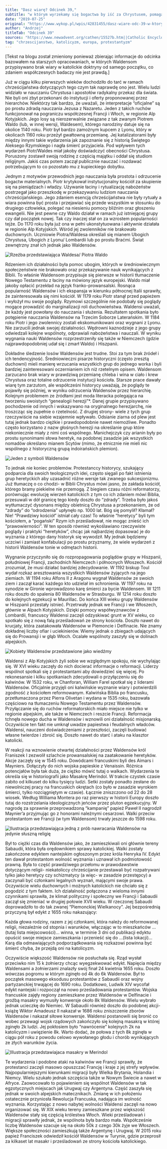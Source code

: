 ```yaml
---
title: "Dasz wiarę? Odcinek 39,"
subtitle: "w którym wyrzekamy się bogactwa by iść za Chrystusem, pomagamy ubogim i tłumaczymy Nowy Testament- za co spotyka nas kilkaset lat prześladowań."
date: "2019-07-25"
original: "https://www.wykop.pl/wpis/42831455/dasz-wiare-odc-39-w-ktorym-wyrzekamy-sie-bogactwa-/"
author: "Andrzej"
titleTab: "Odcinek 39"
sources: "https://www.newadvent.org/cathen/15527b.htm||Catholic Encyclopedia: Waldenses   http://www.waldensian.info/History.htm||Waldensian.info: History   https://en.wikipedia.org/wiki/Waldensians||Wikipedia: Waldensians   https://en.wikipedia.org/wiki/Piedmontese_Easter||Wikipedia: Piedmontese Easter"
tag: "chrzescijanstwo, katolicyzm, europa, protestantyzm"
---
```


[Tekst na blogu został zmieniony ponieważ zbierając informacje do odcinka bazowałem na starszych opracowaniach, w których Waldensom przypisywano brak wiary w katolickie doktryny od samego początku, co zdaniem współczesnych badaczy nie jest prawdą.]

Już w ciągu kilku pierwszych wieków dochodziło do tarć w ramach chrześcijaństwa dotyczących tego czym tak naprawdę ono jest. Wielu ludzi widziało w nauczaniu Chrystusa i apostołów radykalny przekaz dla świata. Nie byli oni zbyt przekonani do instytucji i oferty proponowanej przez hierarchów. Niektórzy tak bardzo, że uważali, że interpretacje “oficjalne” są po prostu zdradą nauczania Jezusa z Nazaretu. Jeden z takich ruchów funkcjonował na pograniczu współczesnej Francji i Włoch, w regionie Alp Kotyjskich. Jego losy są nierozerwalnie związane z tak zwanym Piotrem Waldo (lub, w innej wersji, Waldesem), którego narodziny datuje się na okolice 1140 roku. Piotr był bardzo zamożnym kupcem z Lyonu, który w okolicach 1160 roku przeżył gwałtowną przemianę. Jej katalizatorami były między innymi takie wydarzenia jak zapoznanie się z historią Świętego Aleksego Rzymskiego i nagła śmierć przyjaciela. Pod wpływem tych wydarzeń Piotr/Waldes miał jakoby doświadczyć obecności Chrystusa. Poruszony zostawił swoją rodzinę z częścią majątku i oddał się studiom religijnym. Jakiś czas potem zaczął publicznie nauczać i rozdawać potrzebującym to co pozostało mu z kupieckiego dobytku.

Jednym z motywów przewodnich jego nauczania była prostota i odrzucenie bogactw materialnych. Piotr krytykował instytucjonalny kościół za skupienie się na pieniądzach i władzy. Używanie łaciny i rytualizację nabożeństw postrzegał jako przeszkodę w przekazywaniu ludziom nauczania chrześcijańskiego. Jego zdaniem esencją chrześcijaństwa nie były rytuały a wiara powinna być prosta i przejawiać się przede wszystkim w stosunku do drugiego człowieka, polegać na niesieniu pomocy bliźnim oraz głoszeniu ewangelii. Nie jest pewne czy Waldo działał w ramach już istniejącej grupy czy dał początek nowej. Tak czy inaczej stał on za wzrostem popularności tejże. Do 1170 roku była już ona w pełni ukonstytuowana i aktywnie działała w regionie Alp Kotyjskich. Wśród jej zwolenników nie brakowało duchownych. Uczniowie Piotra/Waldesa określali się mianem Ubogich Chrystusa, Ubogich z Lyonu/ Lombardii lub po prostu Braćmi. Świat zewnętrzny znał ich jednak jako Waldensów.

![Rzeźba przedstawiająca Waldesa/ Piotra Waldo](../images/odc39/waldo.jpg "Rzeźba przedstawiająca Waldesa/ Piotra Waldo.")

Rdzeniem ich działalności była pomoc ubogim, których w średniowiecznym społeczeństwie nie brakowało oraz przekazywanie nauk wynikających z Biblii. To właśnie Waldensom przypisuje się pierwsze w historii tłumaczenie Nowego Testamentu z łaciny na mówiony język europejski. Waldo miał jakoby opłacić przekład na język franko-prowansalski. Rosnąca popularność Waldensów i ich ekspansja w kierunku północnej Italii sprawiły, że zainteresowała się nimi kościół. W 1179 roku Piotr stanął przed papieżem i wyłożył mu swoje poglądy. Rzymowi szczególnie nie podobały się poglądy mogące prowadzić do marginalizacji roli duchowieństwa. Waldensi uważali, że każdy jest powołany do nauczania i służenia. Rezultatem spotkania było potępienie nauczania Waldensów na Trzecim Soborze Laterańskim. W 1184 roku Piotr i jego zwolennicy zostali ekskomunikowani oraz wygnani z Lyonu. Nie zarzucili jednak swojej działalności. Wędrowni kaznodzieje z jego grupy odwiedzali kolejne wspólnoty, odprawiali nabożeństwa i nauczali. W wyniku wygnania nauki Waldensów rozprzestrzeniły się także w Niemczech (gdzie najprawdopodobniej udał się i zmarł Waldo) i Hiszpanii.

Dokładne śledzenie losów Waldensów jest trudne. Stoi za tym brak źródeł i ich tendencyjność. Średniowieczni pisarze historyczni (często zresztą duchowni) mieli manierę wrzucania wszystkich grup do jednego worka i byli bardziej zainteresowani oczernianiem ich niż rzetelnym opisem. Waldensom zarzucano brak wiary w prawdziwą przemianę chleba i wina w ciało i krew Chrystusa oraz totalne odrzucenie instytucji kościoła. Starsze prace dawały wiarę tym zarzutom, ale współcześni historycy uważają, że poglądy te pojawiły się później, w wyniku odrzucenia Waldensów przez hierarchię. Kolejnym problemem ze źródłami jest moda literacka polegająca na tworzeniu swoistych “genealogii herezji”*. Danej grupie przypisywano pochodzenie od innych i wskazywano na oryginalnego herezjarchę, nie troszcząc się zupełnie o rzetelność. Z drugiej strony- wiele z tych grup rzeczywiście na siebie wzajemnie wpływało. Odsianie ziarna od plew jest tutaj jednak bardzo ciężkie i prawdopodobnie nawet niemożliwe. Ponadto często korzystano z nazw głośnych herezji na określanie grup które niekoniecznie miały z nimi coś wspólnego. Manichejczyk czy arianin były po prostu synonimami słowa heretyk, na podobnej zasadzie jak wszystkich nomadów określano mianem Scytów (mimo, że etnicznie nie mieli nic wspólnego z historyczną grupą indoirańskich plemion).

![Jeden z symboli Waldensów](../images/odc39/lucet.jpg "Jeden z symboli Waldensów.")

To jednak nie koniec problemów. Protestanccy historycy, szukający podparcia dla swoich teologicznych idei, często sięgali po fakt istnienia grup heretyckich aby uzasadnić różne wersje tak zwanego sukcesjonizmu. Już tłumaczę o co chodzi- w Biblii Chrystus mówi jasno, że zakłada kościół, którego bramy piekielne nie przemogą. Z biegiem czasu różni reformatorzy, porównując ewolucję wierzeń katolickich z tym co ich zdaniem mówi Biblia, przesuwali w dół granicę tego kiedy doszło do “zdrady”. Trzeba było jakoś wytłumaczyć dysonans między obietnicą Chrystusa a przekonaniem, że od “zdrady” do “odrodzenia” upłynęło np. 1000 lat. Bóg się pomylił? Kłamał? Nie! “Prawdziwy kościół” istniał cały czas! To właśnie “heretycy” byli tym kościołem, a “pogański” Rzym ich prześladował, nie mogąc znieść ich “prawowierności”. W ten sposób również wykoślawiano rzeczywiste poglądy i praktyki “heretyków”, chcąc jak najbardziej dopasować je do wyznania z którego dany historyk się wywodził. My jednak będziemy uczciwi i zamiast konfabulacji po prostu przyznamy, że wiele wydarzeń z historii Waldensów tonie w odmętach historii.

Wygnanie przyczyniło się do rozpropagowania poglądów grupy w Hiszpanii, południowej Francji, zachodnich Niemczech i północnych Włoszech. Kościół zrozumiał, że musi działać bardziej zdecydowanie. W 1192 biskup Toul wydał rozkaz aresztowania wszystkich Waldensów żyjących na jego ziemiach. W 1194 roku Alfons II z Aragonu wygnał Waldensów ze swoich ziem i zaczął karać każdego kto udzielał im schronienia. W 1197 roku na synodzie w Gironie wprowadzono karę śmierci za bycie Waldensem. W 1211 roku doszło do spalenia 80 Waldensów w Strasburgu. W 1214 roku doszło do kolejnych egzekucji w Maurillac. Do końca XIII wieku grupy Waldensów w Hiszpanii przestały istnieć. Przetrwały jednak we Francji i we Włoszech, głównie w Alpach Kotyjskich. Dzięki pomocy współwyznawców z Lombardii, francuscy Waldensi zaczęli odzyskiwać grunt w XV wieku, co spotkało się z nową falą prześladowań ze strony kościoła. Doszło nawet do krucjaty, która zaatakowała Waldensów w Piemoncie i Delfinacie. Nie znamy dokładnej liczby ofiar i uciekinierów. Wiemy jednak o zbiegach udających się do Prowansji i w głąb Włoch. Ocalałe wspólnoty zaszyły się w dolinach alpejskich.

![Kobiety Waldensów przedstawione jako wiedźmy](../images/odc39/witch.jpg "Kobiety Waldensów przedstawione jako wiedźmy.")

Waldensi z Alp Kotyjskich żyli sobie we względnym spokoju, nie wychylając się. W XVI wieku zaczęły do nich docierać informacje o reformacji. Liderzy wspólnot spotkali się z protestantami aby dowiedzieć się więcej. Po rekonesansie i kilku spotkaniach zdecydowali o przyłączeniu się do kalwinów. W 1532 roku, w Chanforan, William Farel spotkał się z liderami Waldensów. Oficjalnie przyjęli oni kalwińskie wyznanie wiary i potwierdzili zgodność z kościołem reformowanym. Kalwińska Biblia po francusku, przetłumaczona przez Pierra Olivetan i wydana w 1535 roku, bazowała częściowo na tłumaczeniu Nowego Testamentu przez Waldensów. Przyłączanie się do ruchów reformatorskich miało miejsce nie tylko w regionie alpejskim, ale także w Niemczech i reszcie Francji. Reformacja tchnęła nowego ducha w Waldensów i wznowili oni działalność misjonarską. Oczywiście ten fakt nie umknął uwadze papiestwa i feudalnych władców. Waldensi, nauczeni doświadczeniami z przeszłości, zaczęli budować własne twierdze i zbroić się. Doszło nawet do starć i ataku na klasztor katolicki.

W reakcji na wznowienie otwartej działalności przez Waldensów król Franiszek I zezwolił szlachcie prowansalskiej na zaatakowanie heretyków. Akcje zaczęły się w 1545 roku. Dowódcami francuskimi byli des Aimars i Mayniers. Dołączyły do nich wojska papieskie z Venaissin. Różnica potencjałów była tak duża, że ciężko mówić tutaj o walkach. Wydarzenia te określa się w historiografii jako Masakrę Merindol. W trakcie czystek czasie zabito od kilkuset do kilku tysięcy ludzi. Setki zostały ponadto zesłane do niewolniczej pracy na francuskich okrętach (co było w zasadzie wyrokiem śmierci, tylko rozciągniętym w czasie). Łącznie zniszczono od 22 do 28 wiosek. Według Williama Montera po raz pierwszy w historii Europy doszło tutaj do rozstrzelania ideologicznych jeńców przez pluton egzekucyjny. W nagrodę za sprawnie przeprowadzoną “kampanię” papież Paweł II nagrodził Maynier’a przyjmując go z honorami należnymi cesarzowi. Walki przeciw protestantom we Francji (w tym Waldensom) trwały jeszcze do 1598 roku.

![Ilustracja przedstawiająca jedną z prób nawracania Waldensów na jedynie słuszną religię](../images/odc39/easter.jpg "Ilustracja przedstawiająca jedną z prób nawracania Waldensów na jedynie słuszną religię.")

Był to ciężki czas dla Waldensów jako, że zamieszkiwali oni głównie tereny Sabaudii, która była orędownikiem sprawy katolickiej. Walki zostały zakończone edyktem nantejskim ogłoszonym przez króla Henryka IV. Edykt ten dawał protestantom wolność wyznania i uznawał ich podmiotowość prawną. Była to część prawdziwego przełomu w prawodawstwie dotyczącym religii- niekatoliccy chrześcijanie przestawali być rozpatrywani tylko jako heretycy czy schizmatycy (a więc- w zasadzie przestępcy) a zaczynali być członkami legalnych wyznań, mającymi swoje prawa. Oczywiście wielu duchownych i możnych katolickich nie chciało się z pogodzić z tym faktem. Ich działalność połączona z wieloma innymi czynnikami sprawiła, że klimat polityczny i społeczny we Francji i Sabaudii zaczął się zmieniać w drugiej połowie XVII wieku. W rzeczonej Sabaudii doprowadziło to do tak zwanej “Piemonckiej Wielkanocy”. Jej bezpośrednią przyczyną był edykt z 1655 roku nakazujący:

Każda głowa rodziny, razem z jej członkami, która należy do reformowanej religii, niezależnie od stopnia i warunków, włączając w to mieszkańców ...(tutaj lista miejscowości)... winna, w terminie 3 dni od publikacji edyktu opuścić swoje miejsce zamieszkania i przenieść się do ...(lista lokacji)... Karą dla odmawiających podporządkowania się rozkazowi powinna być śmierć chyba, że przejdą oni na katolicyzm. 

Oczywiście większość Waldensów nie posłuchała się. Rząd wysłał przeciwko nim 15 k żołnierzy chcąc wyegzekwować edykt. Napięcia między Waldensami a żołnierzami znalazły swój finał 24 kwietnia 1655 roku. Doszło wówczas pogromu w którym zginęło od 4k do 6k Waldensów. Był to początek masowego eksodusu protestantów z Sabaudii oraz wojny partyzanckiej trwającej do 1690 roku. Dodatkowo, Ludwik XIV wycofał edykt nantejski i rozpoczął na nowo prześladowania protestantów. Wojska francuskie zajęły regiony zamieszkane przez Waldensów w Delfinacie i groźbą masakry wymusiły konwersje około 8k Waldensów. Wielu wybrało jednak ucieczkę do Niemiec. W Sabaudii również doszło do podobnej akcji- książę Wiktor Amadeusz II nakazał w 1686 roku zniszczenie zborów Waldensów i nakazał siłowe konwersje. Waldensi postanowili się bronić co wobec przewagi wojsk rządowych zakończyło się kolejną masakrą w której zginęło 2k ludzi. Jej pokłosiem było “nawrócenie” kolejnych 2k na katolicyzm i uwięzienie 8k. Warto dodać, że połowa z tych 8k zginęła w ciągu pół roku z powodu celowo wywołanego głodu i chorób wynikających ze złych warunków życia.

![IIlustracja przedstawiajaca masakry w Merindol](../images/odc39/merindol.jpg "Ilustracja przedstawiajaca masakry w Merindol.")

Te wydarzenia i podobne ataki na kalwinów we Francji sprawiły, że protestanci zaczęli masowo opuszczać Francję i kraje z jej strefy wpływów. Najpopularniejszymi kierunkami migracji były Wielka Brytania, Holandia i Niemcy. Wielu szukało jednak szczęścia także w Nowym Świecie a nawet w Afryce. Zaowocowało to pojawieniem się wspólnot Waldensów w tak egzotycznych miejscach jak Urugwaj czy Argentyna. Część zaszyła się jednak w swoich alpejskich matecznikach. Zmianę w ich położeniu ostatecznie przyniosła Rewolucja Francuska, nadająca im wolność wyznania. Korzystając z nowo nabytej wolności Waldensi zaczęli na nowo organizować się. W XIX wieku tereny zamieszkane przez większość Waldensów stały się częścią królestwa Włoch. Wieki prześladowań i migracji sprawiły jednak, że wspólnota była bardzo mała. Współcześnie liczbę Waldensów szacuje się na około 50k z czego 30k żyje we Włoszech. Większe społeczności zamieszkują także Argentynę i Urugwaj. W 2015 roku papież Franciszek odwiedził kościół Waldensów w Turynie, gdzie przeprosił za kilkaset lat masakr i prześladowań ze strony kościoła katolickiego.
